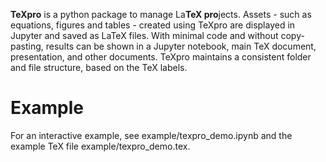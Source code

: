 **TeXpro** is a python package to manage La**TeX pro**jects. Assets - such as equations, figures and tables - created using TeXpro are displayed in Jupyter and saved as LaTeX files.  With minimal code and without copy-pasting, results can be shown in a Jupyter notebook, main TeX document, presentation, and other documents.  TeXpro maintains a consistent folder and file structure, based on the TeX labels.

# Example

For an interactive example, see example/texpro_demo.ipynb and the example TeX file example/texpro_demo.tex.